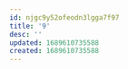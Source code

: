 ```yaml
---
id: njgc9y52ofeodn3lgga7f97
title: '9'
desc: ''
updated: 1689610735588
created: 1689610735588
---
```

